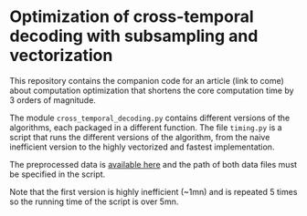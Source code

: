 # Optimization of cross-temporal decoding with subsampling and vectorization

This repository contains the companion code for an article (link to come) about
computation optimization that shortens the core computation time by 3 orders of
magnitude.

The module `cross_temporal_decoding.py` contains different versions of the
algorithms, each packaged in a different function. The file `timing.py` is a
script that runs the different versions of the algorithm, from the naive
inefficient version to the highly vectorized and fastest implementation.

The preprocessed data is [available
here](https://mega.nz/file/D7ZUxBgB#5SGoEvTDOFc4ICyYCJAkya3mjL-cR5Xkgeu9OCmJh84)
and the path of both data files must be specified in the script.

Note that the first version is highly inefficient (~1mn) and is repeated 5 times
so the running time of the script is over 5mn.
